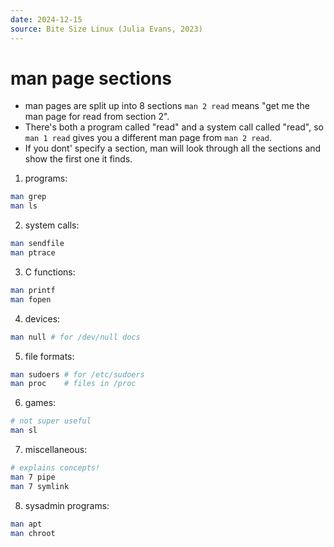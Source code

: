 ```yaml
---
date: 2024-12-15
source: Bite Size Linux (Julia Evans, 2023)
---
```


# man page sections

- man pages are split up into 8 sections
  `man 2 read` means "get me the man page for read from section 2".
- There's both a program called "read" and a system call called "read",
  so `man 1 read` gives you a different man page from `man 2 read`.
- If you dont' specify a section, man will look through all the sections and show the first one it finds.

1. programs:

```bash
man grep
man ls
```

2. system calls:

```bash
man sendfile
man ptrace
```

3. C functions:

```bash
man printf
man fopen
```

4. devices:

```bash
man null # for /dev/null docs
```

5. file formats:

```bash
man sudoers # for /etc/sudoers
man proc    # files in /proc
```

6. games:

```bash
# not super useful
man sl
```

7. miscellaneous:

```bash
# explains concepts!
man 7 pipe
man 7 symlink
```

8. sysadmin programs:

```bash
man apt
man chroot
```
